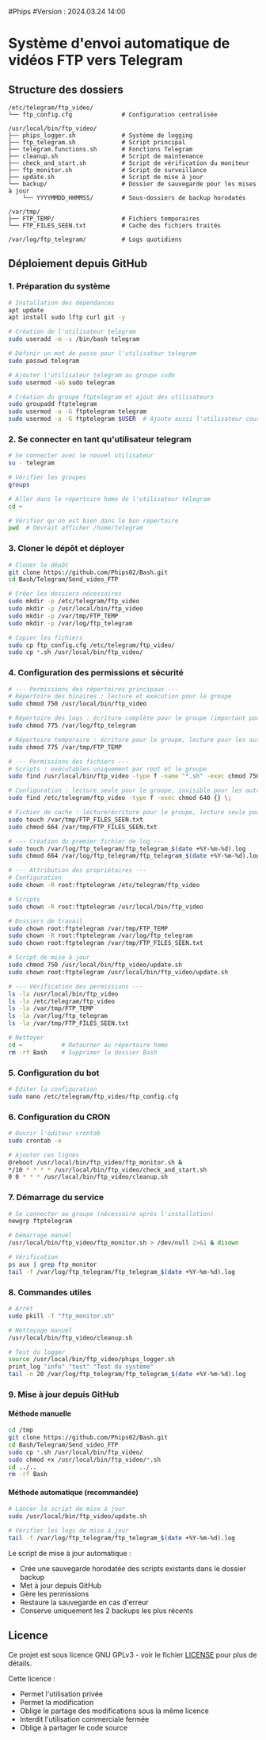 #Phips
#Version : 2024.03.24 14:00


# Système d'envoi automatique de vidéos FTP vers Telegram

## Structure des dossiers
```
/etc/telegram/ftp_video/
└── ftp_config.cfg              # Configuration centralisée

/usr/local/bin/ftp_video/
├── phips_logger.sh             # Système de logging
├── ftp_telegram.sh             # Script principal
├── telegram.functions.sh       # Fonctions Telegram
├── cleanup.sh                  # Script de maintenance
├── check_and_start.sh          # Script de vérification du moniteur
├── ftp_monitor.sh              # Script de surveillance
├── update.sh                   # Script de mise à jour
└── backup/                     # Dossier de sauvegarde pour les mises à jour
    └── YYYYMMDD_HHMMSS/        # Sous-dossiers de backup horodatés

/var/tmp/
├── FTP_TEMP/                   # Fichiers temporaires
└── FTP_FILES_SEEN.txt          # Cache des fichiers traités

/var/log/ftp_telegram/          # Logs quotidiens
```

## Déploiement depuis GitHub

### 1. Préparation du système
```bash
# Installation des dépendances
apt update
apt install sudo lftp curl git -y

# Création de l'utilisateur telegram
sudo useradd -m -s /bin/bash telegram

# Définir un mot de passe pour l'utilisateur telegram
sudo passwd telegram

# Ajouter l'utilisateur telegram au groupe sudo
sudo usermod -aG sudo telegram

# Création du groupe ftptelegram et ajout des utilisateurs
sudo groupadd ftptelegram
sudo usermod -a -G ftptelegram telegram
sudo usermod -a -G ftptelegram $USER  # Ajoute aussi l'utilisateur courant
```

### 2. Se connecter en tant qu'utilisateur telegram
```bash
# Se connecter avec le nouvel utilisateur
su - telegram

# Vérifier les groupes
groups

# Aller dans le répertoire home de l'utilisateur telegram
cd ~

# Vérifier qu'on est bien dans le bon répertoire
pwd  # Devrait afficher /home/telegram
```

### 3. Cloner le dépôt et déployer
```bash
# Cloner le dépôt
git clone https://github.com/Phips02/Bash.git
cd Bash/Telegram/Send_video_FTP

# Créer les dossiers nécessaires
sudo mkdir -p /etc/telegram/ftp_video
sudo mkdir -p /usr/local/bin/ftp_video
sudo mkdir -p /var/tmp/FTP_TEMP
sudo mkdir -p /var/log/ftp_telegram

# Copier les fichiers
sudo cp ftp_config.cfg /etc/telegram/ftp_video/
sudo cp *.sh /usr/local/bin/ftp_video/
```

### 4. Configuration des permissions et sécurité
```bash
# --- Permissions des répertoires principaux ---
# Répertoire des binaires : lecture et exécution pour le groupe
sudo chmod 750 /usr/local/bin/ftp_video

# Répertoire des logs : écriture complète pour le groupe (important pour la création des logs)
sudo chmod 775 /var/log/ftp_telegram

# Répertoire temporaire : écriture pour le groupe, lecture pour les autres
sudo chmod 775 /var/tmp/FTP_TEMP

# --- Permissions des fichiers ---
# Scripts : exécutables uniquement par root et le groupe
sudo find /usr/local/bin/ftp_video -type f -name "*.sh" -exec chmod 750 {} \;

# Configuration : lecture seule pour le groupe, invisible pour les autres
sudo find /etc/telegram/ftp_video -type f -exec chmod 640 {} \;

# Fichier de cache : lecture/écriture pour le groupe, lecture seule pour les autres
sudo touch /var/tmp/FTP_FILES_SEEN.txt
sudo chmod 664 /var/tmp/FTP_FILES_SEEN.txt

# --- Création du premier fichier de log ---
sudo touch /var/log/ftp_telegram/ftp_telegram_$(date +%Y-%m-%d).log
sudo chmod 664 /var/log/ftp_telegram/ftp_telegram_$(date +%Y-%m-%d).log

# --- Attribution des propriétaires ---
# Configuration
sudo chown -R root:ftptelegram /etc/telegram/ftp_video

# Scripts
sudo chown -R root:ftptelegram /usr/local/bin/ftp_video

# Dossiers de travail
sudo chown root:ftptelegram /var/tmp/FTP_TEMP
sudo chown -R root:ftptelegram /var/log/ftp_telegram
sudo chown root:ftptelegram /var/tmp/FTP_FILES_SEEN.txt

# Script de mise à jour
sudo chmod 750 /usr/local/bin/ftp_video/update.sh
sudo chown root:ftptelegram /usr/local/bin/ftp_video/update.sh

# --- Vérification des permissions ---
ls -la /usr/local/bin/ftp_video
ls -la /etc/telegram/ftp_video
ls -la /var/tmp/FTP_TEMP
ls -la /var/log/ftp_telegram
ls -la /var/tmp/FTP_FILES_SEEN.txt

# Nettoyer
cd ~           # Retourner au répertoire home
rm -rf Bash    # Supprimer le dossier Bash
```

### 5. Configuration du bot
```bash
# Éditer la configuration
sudo nano /etc/telegram/ftp_video/ftp_config.cfg
```

### 6. Configuration du CRON
```bash
# Ouvrir l'éditeur crontab
sudo crontab -e

# Ajouter ces lignes
@reboot /usr/local/bin/ftp_video/ftp_monitor.sh &
*/10 * * * * /usr/local/bin/ftp_video/check_and_start.sh
0 0 * * * /usr/local/bin/ftp_video/cleanup.sh
```

### 7. Démarrage du service
```bash
# Se connecter au groupe (nécessaire après l'installation)
newgrp ftptelegram

# Démarrage manuel
/usr/local/bin/ftp_video/ftp_monitor.sh > /dev/null 2>&1 & disown

# Vérification
ps aux | grep ftp_monitor
tail -f /var/log/ftp_telegram/ftp_telegram_$(date +%Y-%m-%d).log
```

### 8. Commandes utiles
```bash
# Arrêt
sudo pkill -f "ftp_monitor.sh"

# Nettoyage manuel
/usr/local/bin/ftp_video/cleanup.sh

# Test du logger
source /usr/local/bin/ftp_video/phips_logger.sh
print_log "info" "test" "Test du système"
tail -n 20 /var/log/ftp_telegram/ftp_telegram_$(date +%Y-%m-%d).log
```

### 9. Mise à jour depuis GitHub

#### Méthode manuelle
```bash
cd /tmp
git clone https://github.com/Phips02/Bash.git
cd Bash/Telegram/Send_video_FTP
sudo cp *.sh /usr/local/bin/ftp_video/
sudo chmod +x /usr/local/bin/ftp_video/*.sh
cd ../..
rm -rf Bash
```

#### Méthode automatique (recommandée)
```bash
# Lancer le script de mise à jour
sudo /usr/local/bin/ftp_video/update.sh

# Vérifier les logs de mise à jour
tail -f /var/log/ftp_telegram/ftp_telegram_$(date +%Y-%m-%d).log
```

Le script de mise à jour automatique :
- Crée une sauvegarde horodatée des scripts existants dans le dossier backup
- Met à jour depuis GitHub
- Gère les permissions
- Restaure la sauvegarde en cas d'erreur
- Conserve uniquement les 2 backups les plus récents

## Licence
Ce projet est sous licence GNU GPLv3 - voir le fichier [LICENSE](LICENSE) pour plus de détails.

Cette licence :
- Permet l'utilisation privée
- Permet la modification
- Oblige le partage des modifications sous la même licence
- Interdit l'utilisation commerciale fermée
- Oblige à partager le code source